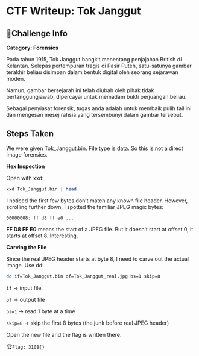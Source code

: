 # CTF Writeup: Tok Janggut

## 🧩Challenge Info
**Category: Forensics**

Pada tahun 1915, Tok Janggut bangkit menentang penjajahan British di Kelantan. Selepas pertempuran tragis di Pasir Puteh, satu-satunya gambar terakhir beliau disimpan dalam bentuk digital oleh seorang sejarawan moden.

Namun, gambar bersejarah ini telah diubah oleh pihak tidak bertanggungjawab, dipercayai untuk memadam bukti perjuangan beliau.

Sebagai penyiasat forensik, tugas anda adalah untuk membaik pulih fail ini dan mengesan mesej rahsia yang tersembunyi dalam gambar tersebut.

## Steps Taken

We were given Tok_Janggut.bin. File type is data. So this is not a direct image forensics.

**Hex Inspection**

Open with xxd:
```bash
xxd Tok_Janggut.bin | head
```

I noticed the first few bytes don’t match any known file header. However, scrolling further down, I spotted the familiar JPEG magic bytes:
```
00000008: ff d8 ff e0 ...
```
**FF D8 FF E0** means the start of a JPEG file. But it doesn’t start at offset 0, it starts at offset 8. Interesting.

**Carving the File**

Since the real JPEG header starts at byte 8, I need to carve out the actual image. Use dd:
```bash
dd if=Tok_Janggut.bin of=Tok_Janggut_real.jpg bs=1 skip=8
```

```if``` → input file

```of``` → output file

```bs=1``` → read 1 byte at a time

```skip=8``` → skip the first 8 bytes (the junk before real JPEG header)

Open the new file and the flag is written there.

🏆```Flag: 3108{}```
